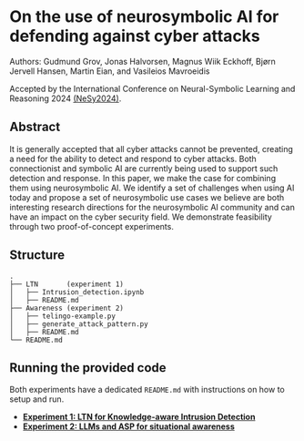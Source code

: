 # On the use of neurosymbolic AI for defending against cyber attacks
Authors: Gudmund Grov, Jonas Halvorsen, Magnus Wiik Eckhoff, Bjørn Jervell Hansen, Martin Eian, and Vasileios Mavroeidis

Accepted by the International Conference on Neural-Symbolic Learning and Reasoning 2024 [(NeSy2024)](https://sites.google.com/view/nesy2024).

<!--- See the full paper on arxiv here [comming soon](arxiv.org) --->

<!---<img src="https://github.com/FFI-no/Paper-NeSy24/assets/145285395/22d22913-c1a2-465a-a412-5fd86afb6a7c" alt="Image of paper frontpage" width="300" height="auto">--->

## Abstract
It is generally accepted that all cyber attacks cannot be prevented, creating a need for the ability to detect and respond to cyber
attacks. Both connectionist and symbolic AI are currently being used to support such detection and response. In this paper, we make the case
for combining them using neurosymbolic AI. We identify a set of challenges when using AI today and propose a set of neurosymbolic use cases
we believe are both interesting research directions for the neurosymbolic AI community and can have an impact on the cyber security field. We
demonstrate feasibility through two proof-of-concept experiments.

## Structure
```
.
├── LTN       (experiment 1)
│   ├── Intrusion_detection.ipynb
│   ├── README.md
├── Awareness (experiment 2)
│   ├── telingo-example.py
│   ├── generate_attack_pattern.py
│   ├── README.md
└── README.md
```

## Running the provided code
Both experiments have a dedicated `README.md` with instructions on how to setup and run.

- [**Experiment 1: LTN for Knowledge-aware Intrusion Detection**](LTN)
- [**Experiment 2: LLMs and ASP for situational awareness**](Awareness)

<!--- 
## Citing this article
The paper is cited as:
> TODO

Bibtex entry:
```bib
TODO
```

--->
